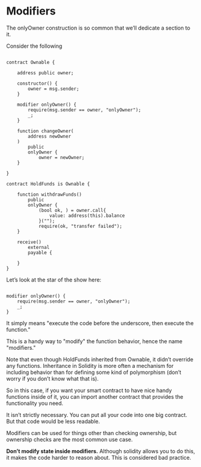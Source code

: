 # Modifiers

The onlyOwner construction is so common that we’ll dedicate a section to it.

Consider the following

```solidity

contract Ownable {

    address public owner;

    constructor() {
        owner = msg.sender;
    }

    modifier onlyOwner() {
        require(msg.sender == owner, "onlyOwner");
        _;
    }

    function changeOwner(
        address newOwner
    ) 
        public 
        onlyOwner {
            owner = newOwner;
    }

}

contract HoldFunds is Ownable {
    
    function withdrawFunds() 
        public 
        onlyOwner {
            (bool ok, ) = owner.call{
                value: address(this).balance
            }("");
            require(ok, "transfer failed");
    }

    receive() 
        external 
        payable {

    }
}

```

Let’s look at the star of the show here:

```solidity

modifier onlyOwner() {
    require(msg.sender == owner, "onlyOwner");
    _;
}
```

It simply means "execute the code before the underscore, then execute the function."

This is a handy way to "modify" the function behavior, hence the name "modifiers."

Note that even though HoldFunds inherited from Ownable, it didn’t override any functions. Inheritance in Solidity is more often a mechanism for including behavior than for defining some kind of polymorphism (don’t worry if you don’t know what that is).

So in this case, if you want your smart contract to have nice handy functions inside of it, you can import another contract that provides the functionality you need.

It isn’t strictly necessary. You can put all your code into one big contract. But that code would be less readable.

Modifiers can be used for things other than checking ownership, but ownership checks are the most common use case.

**Don’t modify state inside modifiers.** Although solidity allows you to do this, it makes the code harder to reason about. This is considered bad practice.
